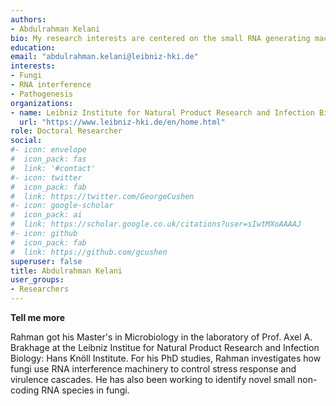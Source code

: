 ```yaml
---
authors:
- Abdulrahman Kelani
bio: My research interests are centered on the small RNA generating machinery of _Aspergillus fumigatus_. 
education:
email: "abdulrahman.kelani@leibniz-hki.de"
interests:
- Fungi
- RNA interference
- Pathogenesis
organizations:
- name: Leibniz Institute for Natural Product Research and Infection Biology (Leibniz-HKI)
  url: "https://www.leibniz-hki.de/en/home.html"
role: Doctoral Researcher
social:
#- icon: envelope
#  icon_pack: fas
#  link: '#contact'
#- icon: twitter
#  icon_pack: fab
#  link: https://twitter.com/GeorgeCushen
#- icon: google-scholar
#  icon_pack: ai
#  link: https://scholar.google.co.uk/citations?user=sIwtMXoAAAAJ
#- icon: github
#  icon_pack: fab
#  link: https://github.com/gcushen
superuser: false
title: Abdulrahman Kelani
user_groups:
- Researchers
---
```


__Tell me more__

Rahman got his Master's in Microbiology in the laboratory of Prof. Axel A. Brakhage at the Leibniz Institue for Natural Product Research and Infection Biology: Hans Knöll Institute. For his PhD studies, Rahman investigates how fungi use RNA interference machinery to control stress response and virulence cascades. He has also been working to identify novel small non-coding RNA species in fungi.
